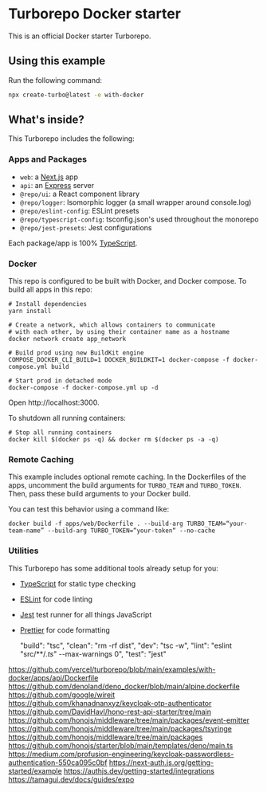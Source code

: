 # Turborepo Docker starter

This is an official Docker starter Turborepo.

## Using this example

Run the following command:

```sh
npx create-turbo@latest -e with-docker
```

## What's inside?

This Turborepo includes the following:

### Apps and Packages

- `web`: a [Next.js](https://nextjs.org/) app
- `api`: an [Express](https://expressjs.com/) server
- `@repo/ui`: a React component library
- `@repo/logger`: Isomorphic logger (a small wrapper around console.log)
- `@repo/eslint-config`: ESLint presets
- `@repo/typescript-config`: tsconfig.json's used throughout the monorepo
- `@repo/jest-presets`: Jest configurations

Each package/app is 100% [TypeScript](https://www.typescriptlang.org/).

### Docker

This repo is configured to be built with Docker, and Docker compose. To build
all apps in this repo:

```
# Install dependencies
yarn install

# Create a network, which allows containers to communicate
# with each other, by using their container name as a hostname
docker network create app_network

# Build prod using new BuildKit engine
COMPOSE_DOCKER_CLI_BUILD=1 DOCKER_BUILDKIT=1 docker-compose -f docker-compose.yml build

# Start prod in detached mode
docker-compose -f docker-compose.yml up -d
```

Open http://localhost:3000.

To shutdown all running containers:

```
# Stop all running containers
docker kill $(docker ps -q) && docker rm $(docker ps -a -q)
```

### Remote Caching

This example includes optional remote caching. In the Dockerfiles of the apps,
uncomment the build arguments for `TURBO_TEAM` and `TURBO_TOKEN`. Then, pass
these build arguments to your Docker build.

You can test this behavior using a command like:

`docker build -f apps/web/Dockerfile . --build-arg TURBO_TEAM=“your-team-name” --build-arg TURBO_TOKEN=“your-token“ --no-cache`

### Utilities

This Turborepo has some additional tools already setup for you:

- [TypeScript](https://www.typescriptlang.org/) for static type checking
- [ESLint](https://eslint.org/) for code linting
- [Jest](https://jestjs.io) test runner for all things JavaScript
- [Prettier](https://prettier.io) for code formatting

  "build": "tsc", "clean": "rm -rf dist", "dev": "tsc -w", "lint": "eslint
  \"src/**/_.ts_\" --max-warnings 0", "test": "jest"


https://github.com/vercel/turborepo/blob/main/examples/with-docker/apps/api/Dockerfile
https://github.com/denoland/deno_docker/blob/main/alpine.dockerfile
https://github.com/google/wireit
https://github.com/khanadnanxyz/keycloak-otp-authenticator
https://github.com/DavidHavl/hono-rest-api-starter/tree/main
https://github.com/honojs/middleware/tree/main/packages/event-emitter
https://github.com/honojs/middleware/tree/main/packages/tsyringe
https://github.com/honojs/middleware/tree/main/packages
https://github.com/honojs/starter/blob/main/templates/deno/main.ts
https://medium.com/profusion-engineering/keycloak-passwordless-authentication-550ca095c0bf
https://next-auth.js.org/getting-started/example
https://authjs.dev/getting-started/integrations
https://tamagui.dev/docs/guides/expo
